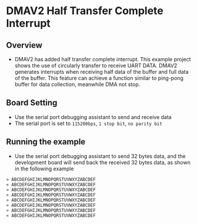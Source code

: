 # DMAV2 Half Transfer Complete Interrupt

## Overview

- DMAV2 has added half transfer complete interrupt. This example project shows the use of circularly transfer to receive UART DATA. DMAV2 generates interrupts when receiving half data of the buffer and full data of the buffer. This feature can achieve a function similar to ping-pong buffer for data collection, meanwhile DMA not stop.


## Board Setting

- Use the serial port debugging assistant to send and receive data
- The serial port is set to ``115200bps``, ``1 stop bit``, ``no parity bit``


## Running the example

- Use the serial port debugging assistant to send 32 bytes data, and the development board will send back the received 32 bytes data, as shown in the following example
```
» ABCDEFGHIJKLMNOPQRSTUVWXYZABCDEF
« ABCDEFGHIJKLMNOPQRSTUVWXYZABCDEF
» ABCDEFGHIJKLMNOPQRSTUVWXYZABCDEF
« ABCDEFGHIJKLMNOPQRSTUVWXYZABCDEF
» ABCDEFGHIJKLMNOPQRSTUVWXYZABCDEF
« ABCDEFGHIJKLMNOPQRSTUVWXYZABCDEF
» ABCDEFGHIJKLMNOPQRSTUVWXYZABCDEF
« ABCDEFGHIJKLMNOPQRSTUVWXYZABCDEF
```
